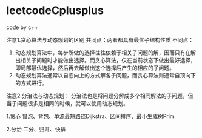 # leetcodeCplusplus
code by c++

注意1.贪心算法与动态规划的区别
共同点：两者都具有最优子结构性质
不同点：
  1) 动态规划算法中，每步所做的选择往往依赖于相关子问题的解，因而只有在解出相关子问题时才能做出选择。而贪心算法，仅在当前状态下做出最好选择，即局部最优选择，然后再去解做出这个选择后产生的相应的子问题。
  2) 动态规划算法通常以自底向上的方式解各子问题，而贪心算法则通常自顶向下的方式进行。
  
注意2.分治法与动态规划：
  分治法也是将问题分解成多个相同解法的子问题，但当子问题很多是相同的时候，就可以使用动态规划。  
  
1.贪心
  冒泡、背包、单源最短路径Dijkstra、区间排序、最小生成树Prim
  
2.分治
  二分、归并、快排
  
